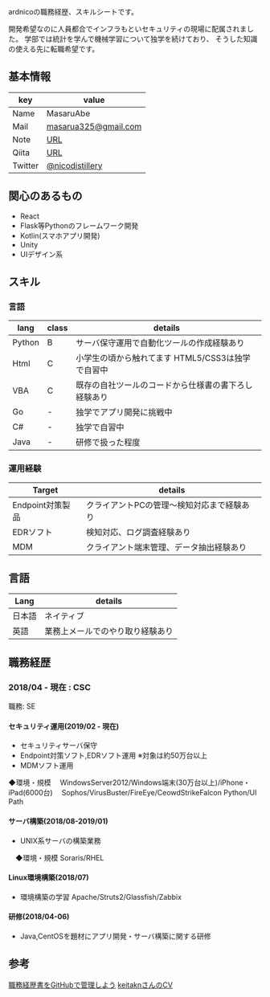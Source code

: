 ardnicoの職務経歴、スキルシートです。

開発希望なのに人員都合でインフラもといセキュリティの現場に配属されました。
学部では統計を学んで機械学習について独学を続けており、
そうした知識の使える先に転職希望です。

## 基本情報



|key|value|
|---|-----|
|Name|MasaruAbe|
|Mail|masarua325@gmail.com|
|Note|[URL](https://note.com/nicomk)|
|Qiita|[URL](https://qiita.com/nico4316)|
|Twitter|[@nicodistillery](https://twitter.com/nicodistillery)|


## 関心のあるもの
- React
- Flask等Pythonのフレームワーク開発
- Kotlin(スマホアプリ開発)
- Unity
- UIデザイン系


## スキル
### 言語
|lang|class|details|
|-----|-----|-----|
|Python|B|サーバ保守運用で自動化ツールの作成経験あり|
|Html|C|小学生の頃から触れてます HTML5/CSS3は独学で自習中|
|VBA|C|既存の自社ツールのコードから仕様書の書下ろし経験あり|
|Go|-|独学でアプリ開発に挑戦中|
|C#|-|独学で自習中|
|Java|-|研修で扱った程度|


### 運用経験
|Target|details|
|-----|-----|
|Endpoint対策製品|クライアントPCの管理～検知対応まで経験あり|
|EDRソフト|検知対応、ログ調査経験あり|
|MDM|クライアント端末管理、データ抽出経験あり|



## 言語

|Lang|details|
|-----|-----|
|日本語|ネイティブ|
|英語|業務上メールでのやり取り経験あり|


## 職務経歴

### 2018/04 - 現在 : CSC

職務: SE

#### セキュリティ運用(2019/02 - 現在)

- セキュリティサーバ保守
- Endpoint対策ソフト,EDRソフト運用
※対象は約50万台以上
- MDMソフト運用

◆環境・規模
　WindowsServer2012/Windows端末(30万台以上)/iPhone・iPad(6000台)
　Sophos/VirusBuster/FireEye/CeowdStrikeFalcon
  Python/UI Path

#### サーバ構築(2018/08-2019/01)
- UNIX系サーバの構築業務

　◆環境・規模
 Soraris/RHEL

#### Linux環境構築(2018/07)
- 環境構築の学習
 Apache/Struts2/Glassfish/Zabbix

#### 研修(2018/04-06)

- Java,CentOSを題材にアプリ開発・サーバ構築に関する研修



## 参考
[職務経歴書をGitHubで管理しよう](https://qiita.com/okohs/items/abcad0b4aefa585bc50b)
[keitaknさんのCV](https://github.com/keitakn/cv)